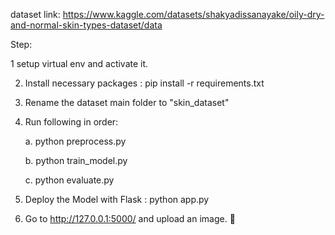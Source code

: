 dataset link: https://www.kaggle.com/datasets/shakyadissanayake/oily-dry-and-normal-skin-types-dataset/data

Step:

1 setup virtual env and activate it.

2. Install necessary packages : pip install -r requirements.txt
   
3. Rename the dataset main folder to "skin_dataset"
   
4. Run following in order:
   
    a. python preprocess.py
   
    b. python train_model.py
   
    c. python evaluate.py

6. Deploy the Model with Flask : python app.py

   
8. Go to http://127.0.0.1:5000/ and upload an image. 🎉
   
  
